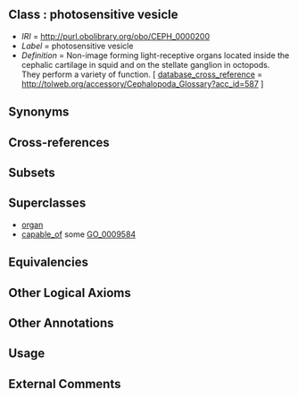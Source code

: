 
## Class : photosensitive vesicle

 * *IRI* = http://purl.obolibrary.org/obo/CEPH_0000200
 * *Label* = photosensitive vesicle
 * *Definition* = Non-image forming light-receptive organs located inside the cephalic cartilage in squid and on the stellate ganglion in octopods. They perform a variety of function. [ [database_cross_reference](../../ef/oboInOwl#hasDbXref.md) = http://tolweb.org/accessory/Cephalopoda_Glossary?acc_id=587 ]

## Synonyms


## Cross-references


## Subsets


## Superclasses

 * [organ](../../UBERON/62/UBERON_0000062.md)
 * [capable_of](../../ceph#capable/of/ceph#capable_of.md) some [GO_0009584](../../GO/84/GO_0009584.md)

## Equivalencies


## Other Logical Axioms


## Other Annotations


## Usage


## External Comments

